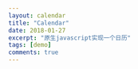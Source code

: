 ```yaml
---
layout: calendar
title: "Calendar"
date: 2018-01-27
excerpt: "原生javascript实现一个日历"
tags: [demo]
comments: true
---
```

